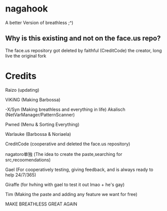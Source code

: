 # nagahook
A better Version of breathless ;^)

## Why is this existing and not on the face.us repo?
The face.us repository got deleted by faithful (CreditCode) the creator, long live the original fork

# Credits

Raizo (updating)

ViKiNG (Making Barbossa)

-X/Syn (Making breathless and everything in life)
Akalisch (NetVarManager/PatternScanner)

Pwned (Menu & Sorting Everything)

Warlauke (Barbossa & Noriaela)

CreditCode (cooperative and deleted the face.us repository) 

nagatoro单独 (The idea to create the paste,searching for src,recoomendations)

Gael (For cooperatively testing, giving feedback, and is always ready to help 24/7/365)

Giraffe (for hvhing with gael to test it out lmao + he's gay)

Tim (Making the paste and adding any feature we want for free)


MAKE BREATHLESS GREAT AGAIN

